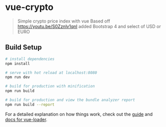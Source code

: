 # vue-crypto

> Simple crypto price index with vue
> Based off https://youtu.be/S0Zznlv1qnI
> added Bootstrap 4 and select of USD or EURO

## Build Setup

``` bash
# install dependencies
npm install

# serve with hot reload at localhost:8080
npm run dev

# build for production with minification
npm run build

# build for production and view the bundle analyzer report
npm run build --report
```

For a detailed explanation on how things work, check out the [guide](http://vuejs-templates.github.io/webpack/) and [docs for vue-loader](http://vuejs.github.io/vue-loader).

